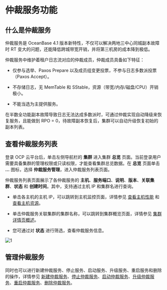 # 仲裁服务功能

## 什么是仲裁服务

仲裁服务是 OceanBase 4.1 版本新特性，不仅可以解决两地三中心同城副本故障时 RT 变大的问题，还能降低跨城带宽开销，并将第三机房的成本降到极低。

仲裁服务中维护着租户日志流对应的仲裁成员，仲裁成员具备如下特征：

* 仅参与选举、Paxos Prepare 以及成员组变更投票，不参与日志多数派投票（Paxos Accept）。

* 不存储日志，无 MemTable 和 SStable，资源（带宽/内存/磁盘/CPU）开销极小。

* 不能当选为主提供服务。

在半数全功能副本故障导致日志无法达成多数派时，可通过仲裁实现自动降级来恢复服务，且能做到 RPO = 0，待故障副本恢复后，集群可以自动升级恢复初始的副本列表。

## 查看仲裁服务列表

登录 OCP 云平台后，单击左侧导航栏的 **集群** 进入集群 **总览** 页面。当前登录用户需要具备集群的管理权限或只读权限，才能查看集群总览数据。在 **总览** 页面单击 **...** 图标，选择 **仲裁服务管理**，进入仲裁服务列表页面。

仲裁服务列表页面展示了各仲裁服务的 **主机**、**服务端口**、**说明**、**版本**、**关联集群**、**状态** 和 **创建时间**。其中，支持通过主机 IP 和集群名进行查询。

* 单击各主机的主机 IP，可以跳转到主机监控页面，详情参见 [查看主机性能](../../900.monitoring-and-alerts-functions/100.performance-monitoring-overview/300.view-host-performance.md) 和 [查看主机资源](../../900.monitoring-and-alerts-functions/100.performance-monitoring-overview/700.view-host-resources.md)。

* 单击仲裁服务关联集群的集群名称，可以跳转到集群概览页面，详情参见 [集群详情页概述](../300.manage-a-cluster/200.overview-of-the-cluster-details-page.md)。

* 您可通过对 **状态** 进行筛选，查看仲裁服务信息。

![1](https://obbusiness-private.oss-cn-shanghai.aliyuncs.com/doc/img/ocp/410/%E4%BB%B2%E8%A3%81%E6%9C%8D%E5%8A%A1%E7%AE%A1%E7%90%86.png)

## 管理仲裁服务

同时也可以进行新建仲裁服务、停止服务、启动服务、升级服务、重启服务和删除的操作，详情参见 [新建仲裁服务](../400.manage-arbitration-services/200.creat-arbitration-services.md)、[停止仲裁服务](../400.manage-arbitration-services/300.stop-arbitration-services.md)、[启动仲裁服务](../400.manage-arbitration-services/400.start-arbitration-services.md)、[升级仲裁服务](../400.manage-arbitration-services/500.upgrade-arbitration-services.md)、[重启仲裁服务](../400.manage-arbitration-services/600.restart-arbitration-services.md)、[删除仲裁服务](../400.manage-arbitration-services/700.delete-arbitration-services.md)。

